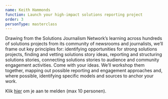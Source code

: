 ```yaml
---
name: Keith Hammonds
function: Launch your high-impact solutions reporting project
order: 3
personType: masterclass
---
```


Drawing from the Solutions Journalism Network’s learning across hundreds of solutions projects from its community of newsrooms and journalists, we’ll frame out key principles for: identifying opportunities for strong solutions projects, finding and vetting solutions story ideas, reporting and structuring solutions stories, connecting solutions stories to audience and community engagement activities. Come with your ideas. We’ll workshop them together, mapping out possible reporting and engagement approaches and, where possible, identifying specific models and sources to anchor your work.

Klik [hier](http://bit.ly/masterclass-genm) om je aan te melden (max 10 personen).
